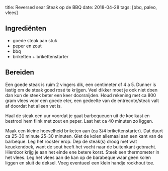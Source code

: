 title: Reversed sear Steak op de BBQ
date: 2018-04-28
tags: [bbq, paleo, vlees]

## Ingrediënten
- goede steak aan stuk 
- peper en zout
- bbq
- briketten + brikettenstarter

## Bereiden
Een goede steak is ruim 2 vingers dik, een centimeter of 4 a 5. Dunner is lastig om de steak goed rosé te krijgen. Veel dikker moet je ook niet doen dan kun de steek beter een keer doorsnijden. Houd rekening met ca 800 gram vlees voor een goede eter, een gedeelte van de entrecote/steak valt af doordat het alleen vet is.

Haal de steak een uur voordat je gaat barbequeuen uit de koelkast en bestrooi hem flink met zout en peper. Laat het ca 40 minuten zo liggen. 

Maak een kleine hoevelheid briketen aan (ca 3/4 brikettenstarter). Dat duurt ca 25-30 minute 25-30 minuten. Giet de kolen allemaal aan een kant van de barbeque. Leg het rooster erop. Dep de steak(s) droog met wat keuekendoek, want de sout heeft het vocht naar de buitenkant gebracht. Hierdoor krijg je aan het einde ene betere korst. Steek een thermometer in het vlees. Leg het vlees aan de kan op de barabeque waar geen kolen liggen en sluit de deksel. Voeg eventueel een klein handje rookhout toe.

